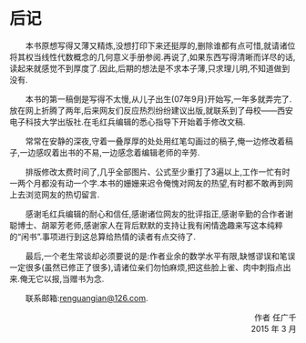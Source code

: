 # 后记

　　本书原想写得又薄又精炼,没想打印下来还挺厚的,删除谁都有点可惜,就请诸位将其权当线性代数概念的几何意义手册参阅.再说了,如果东西写得清晰而详尽的话,读起来就感觉不到厚度了.因此,后期的想法是不求本子薄,只求理儿明,不知道做到没有.

　　本书的第一稿倒是写得不太慢,从儿子出生(07年9月)开始写,一年多就弄完了.放在网上折腾了两年,后来网友们反应热烈纷纷建议出版,就联系到了母校——西安电子科技大学出版社.在毛红兵编辑的悉心指导下开始着手修改文稿.

　　常常在安静的深夜,守着一叠厚厚的处处用红笔勾画过的稿子,俺一边修改着稿子,一边感叹着出书的不易,一边感念着编辑老师的辛劳.

　　排版修改太费时间了,几乎全部图片、公式至少重打了3遍以上,工作一忙有时一两个月都没有动一个字.本书的姗姗来迟令俺愧对网友的热望,有时都不敢再到网上去浏览网友的热切留言.

　　感谢毛红兵编辑的耐心和信任,感谢诸位网友的批评指正,感谢辛勤的合作者谢聪博士、胡翠芳老师,感谢家人在背后默默的支持让我有闲情逸趣来写这本纯粹的“闲书”.事项进行到这总算给热情的读者有点交待了.

　　最后,一个老生常谈却必须要说的是:作者业余的数学水平有限,缺憾谬误和笔误一定很多(虽然已修正了很多),请诸位亲们勿怕麻烦,把这些脸上雀、肉中刺指点出来.俺无它以报,当赠书为念.

　　联系邮箱:renguangian@126.com.



<p style="text-align:right">作者 任广千<br />2015 年 3 月</p>